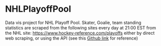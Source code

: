 # NHLPlayoffPool
Data vis project for NHL Playoff Pool. Skater, Goalie, team standing statistics are scraped from the following sites every day at 21:00 EST from the NHL site:
<https://www.hockey-reference.com/playoffs> either by direct web scraping, or using the API (see this [Github link](https://github.com/Zmalski/NHL-API-Reference?tab=readme-ov-file#players) for reference)